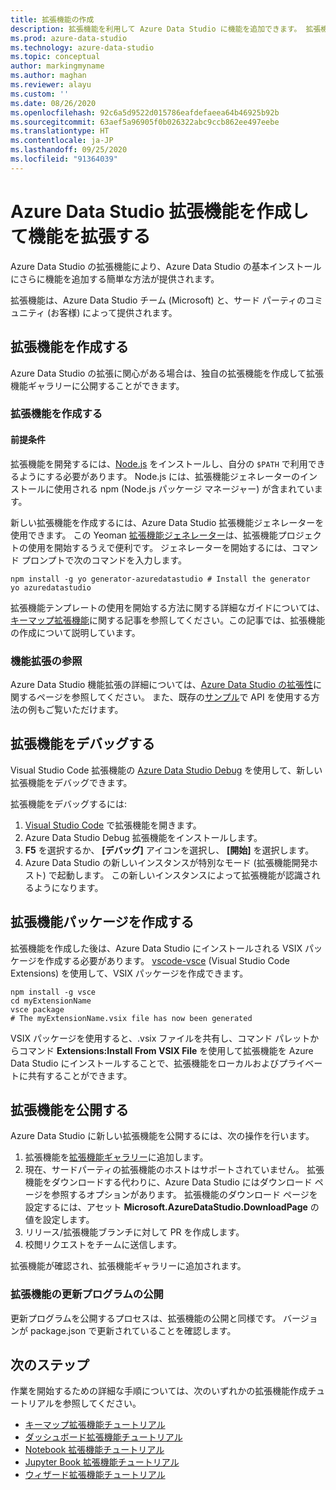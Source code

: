 ```yaml
---
title: 拡張機能の作成
description: 拡張機能を利用して Azure Data Studio に機能を追加できます。 拡張機能を作成して拡張機能ギャラリーに公開する方法について説明します。
ms.prod: azure-data-studio
ms.technology: azure-data-studio
ms.topic: conceptual
author: markingmyname
ms.author: maghan
ms.reviewer: alayu
ms.custom: ''
ms.date: 08/26/2020
ms.openlocfilehash: 92c6a5d9522d015786eafdefaeea64b46925b92b
ms.sourcegitcommit: 63aef5a96905f0b026322abc9ccb862ee497eebe
ms.translationtype: HT
ms.contentlocale: ja-JP
ms.lasthandoff: 09/25/2020
ms.locfileid: "91364039"
---
```

# <a name="extend-functionality-by-creating-azure-data-studio-extensions"></a>Azure Data Studio 拡張機能を作成して機能を拡張する

Azure Data Studio の拡張機能により、Azure Data Studio の基本インストールにさらに機能を追加する簡単な方法が提供されます。

拡張機能は、Azure Data Studio チーム (Microsoft) と、サード パーティのコミュニティ (お客様) によって提供されます。

## <a name="author-an-extension"></a>拡張機能を作成する

Azure Data Studio の拡張に関心がある場合は、独自の拡張機能を作成して拡張機能ギャラリーに公開することができます。

### <a name="write-an-extension"></a>拡張機能を作成する

#### <a name="prerequisites"></a>前提条件

拡張機能を開発するには、[Node.js](https://nodejs.org/) をインストールし、自分の `$PATH` で利用できるようにする必要があります。 Node.js には、拡張機能ジェネレーターのインストールに使用される npm (Node.js パッケージ マネージャー) が含まれています。

新しい拡張機能を作成するには、Azure Data Studio 拡張機能ジェネレーターを使用できます。 この Yeoman [拡張機能ジェネレーター](https://www.npmjs.com/package/generator-azuredatastudio)は、拡張機能プロジェクトの使用を開始するうえで便利です。 ジェネレーターを開始するには、コマンド プロンプトで次のコマンドを入力します。

```console
npm install -g yo generator-azuredatastudio # Install the generator
yo azuredatastudio
```

拡張機能テンプレートの使用を開始する方法に関する詳細なガイドについては、[キーマップ拡張機能](keymap-extension.md)に関する記事を参照してください。この記事では、拡張機能の作成について説明しています。

### <a name="extensibility-references"></a>機能拡張の参照

Azure Data Studio 機能拡張の詳細については、[Azure Data Studio の拡張性](../extensibility.md)に関するページを参照してください。 また、既存の[サンプル](https://github.com/Microsoft/azuredatastudio/tree/main/samples)で API を使用する方法の例もご覧いただけます。

## <a name="debug-an-extension"></a>拡張機能をデバッグする

Visual Studio Code 拡張機能の [Azure Data Studio Debug](https://github.com/kevcunnane/sqlops-debug) を使用して、新しい拡張機能をデバッグできます。

拡張機能をデバッグするには:

1. [Visual Studio Code](https://code.visualstudio.com/) で拡張機能を開きます。
2. Azure Data Studio Debug 拡張機能をインストールします。
3. **F5** を選択するか、 **[デバッグ]** アイコンを選択し、 **[開始]** を選択します。
4. Azure Data Studio の新しいインスタンスが特別なモード (拡張機能開発ホスト) で起動します。 この新しいインスタンスによって拡張機能が認識されるようになります。

## <a name="create-an-extension-package"></a>拡張機能パッケージを作成する

拡張機能を作成した後は、Azure Data Studio にインストールされる VSIX パッケージを作成する必要があります。 [vscode-vsce](https://github.com/Microsoft/vscode-vsce) (Visual Studio Code Extensions) を使用して、VSIX パッケージを作成できます。

```console
npm install -g vsce
cd myExtensionName
vsce package
# The myExtensionName.vsix file has now been generated
```

VSIX パッケージを使用すると、.vsix ファイルを共有し、コマンド パレットからコマンド **Extensions:Install From VSIX File** を使用して拡張機能を Azure Data Studio にインストールすることで、拡張機能をローカルおよびプライベートに共有することができます。

## <a name="publish-an-extension"></a>拡張機能を公開する

Azure Data Studio に新しい拡張機能を公開するには、次の操作を行います。

1. 拡張機能を[拡張機能ギャラリー](https://github.com/Microsoft/azuredatastudio/blob/release/extensions/extensionsGallery.json)に追加します。
2. 現在、サードパーティの拡張機能のホストはサポートされていません。 拡張機能をダウンロードする代わりに、Azure Data Studio にはダウンロード ページを参照するオプションがあります。 拡張機能のダウンロード ページを設定するには、アセット **Microsoft.AzureDataStudio.DownloadPage** の値を設定します。
3. リリース/拡張機能ブランチに対して PR を作成します。
4. 校閲リクエストをチームに送信します。

拡張機能が確認され、拡張機能ギャラリーに追加されます。

### <a name="publish-extension-updates"></a>拡張機能の更新プログラムの公開

更新プログラムを公開するプロセスは、拡張機能の公開と同様です。 バージョンが package.json で更新されていることを確認します。

## <a name="next-steps"></a>次のステップ

作業を開始するための詳細な手順については、次のいずれかの拡張機能作成チュートリアルを参照してください。

- [キーマップ拡張機能チュートリアル](keymap-extension.md)
- [ダッシュボード拡張機能チュートリアル](dashboard-extension.md)
- [Notebook 拡張機能チュートリアル](notebook-extension.md)
- [Jupyter Book 拡張機能チュートリアル](jupyter-book-extension.md)
- [ウィザード拡張機能チュートリアル](wizard-extension.md)
